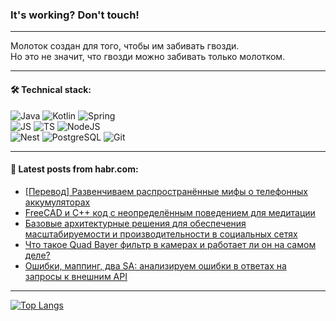### It's working? Don't touch!

---
Молоток создан для того, чтобы им забивать гвозди. <br>
Но это не значит, что гвозди можно забивать только молотком.

---

#### 🛠️ Technical stack:

![Java](https://img.shields.io/badge/Java-informational?logo=Oracle&style=flat&logoColor=white&color=FF4500)
![Kotlin](https://img.shields.io/badge/Kotlin-informational?logo=Kotlin&style=flat&logoColor=white&color=774D97)
![Spring](https://img.shields.io/badge/SpringBoot-informational?logo=SpringBoot&style=flat&logoColor=white&color=6DB33F) <br>
![JS](https://img.shields.io/badge/JS-informational?logo=javaScript&style=flat&logoColor=black&color=F7Df1E)
![TS](https://img.shields.io/badge/TypeScript-informational?logo=typeScript&style=flat&logoColor=black&color=0667A8)
![NodeJS](https://img.shields.io/badge/NodeJS-informational?logo=node.js&style=flat&logoColor=white&color=70A760) <br>
![Nest](https://img.shields.io/badge/NestJS-informational?logo=NestJS&style=flat&logoColor=white&color=E0234E)
![PostgreSQL](https://img.shields.io/badge/PostgreSQL-informational?logo=PostgreSQL&style=flat&logoColor=white&color=DAA520)
![Git](https://img.shields.io/badge/Git-informational?logo=git&style=flat&logoColor=white&color=778899)

___

#### 💬 Latest posts from habr.com:

<!-- BLOG-POST-LIST:START -->
- [[Перевод] Развенчиваем распространённые мифы о телефонных аккумуляторах](https://habr.com/ru/articles/768416/?utm_source=habrahabr&utm_medium=rss&utm_campaign=768416)
- [FreeCAD и C++ код с неопределённым поведением для медитации](https://habr.com/ru/companies/pvs-studio/articles/768388/?utm_source=habrahabr&utm_medium=rss&utm_campaign=768388)
- [Базовые архитектурные решения для обеспечения масштабируемости и производительности в социальных сетях](https://habr.com/ru/companies/otus/articles/767432/?utm_source=habrahabr&utm_medium=rss&utm_campaign=767432)
- [Что такое Quad Bayer фильтр в камерах и работает ли он на самом деле?](https://habr.com/ru/articles/768384/?utm_source=habrahabr&utm_medium=rss&utm_campaign=768384)
- [Ошибки, маппинг, два SA: анализируем ошибки в ответах на запросы к внешним API](https://habr.com/ru/companies/sravni/articles/768092/?utm_source=habrahabr&utm_medium=rss&utm_campaign=768092)
<!-- BLOG-POST-LIST:END -->

---
[![Top Langs](https://github-readme-stats-git-master-advtsetting-gmailcom.vercel.app/api/top-langs/?username=zloylis&langs_count=10&hide_title=false&title_color=e6edf3&size_weight=0.5&count_weight=0.5&layout=compact&hide_border=true&theme=dracula)](https://github.com/zloylis)

<!-- ![GitHub stats](https://github-readme-stats-git-master-advtsetting-gmailcom.vercel.app/api?username=zloylis&show_icons=true&hide_border=true&theme=dracula&hide_title=true&include_all_commits=true&count_private=true&hide=contribs&hide_rank=true) -->
